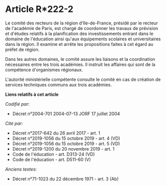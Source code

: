 # Article R*222-2

Le comité des recteurs de la région d'Ile-de-France, présidé par le recteur de l'académie de Paris, est chargé de coordonner
les travaux de prévision et d'études relatifs à la planification des investissements entrant dans le domaine de l'éducation
ainsi qu'aux équipements scolaires et universitaires dans la région. Il examine et arrête les propositions faites à cet égard
au préfet de région.

Dans les autres domaines, le comité assure les liaisons et la coordination nécessaires entre les trois académies. Il instruit
les affaires qui sont de la compétence d'organismes régionaux.

L'autorité ministérielle compétente consulte le comité en cas de création de services techniques communs aux trois académies.

**Liens relatifs à cet article**

_Codifié par_:

  - Décret n°2004-701 2004-07-13 JORF 17 juillet 2004

_Cité par_:

  - Décret n°2017-642 du 26 avril 2017 - art. 1
  - Décret n°2019-1056 du 15 octobre 2019 - art. 4 (VD)
  - Décret n°2019-1056 du 15 octobre 2019 - art. 5 (VD)
  - Décret n°2019-1200 du 20 novembre 2019 - art. 1
  - Code de l'éducation - art. D313-24 (VD)
  - Code de l'éducation - art. D511-60 (V)

_Anciens textes_:

  - Décret n°71-1023 du 22 décembre 1971 - art. 3 (Ab)
